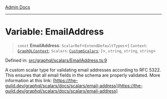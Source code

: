 [Admin Docs](/)

***

# Variable: EmailAddress

> `const` **EmailAddress**: `ScalarRef`\<`ExtendDefaultTypes`\<\{ `Context`: [`GraphQLContext`](../../../context/type-aliases/GraphQLContext.md); `Scalars`: [`CustomScalars`](../../type-aliases/CustomScalars.md); \}\>, `string`, `string`, `string`\>

Defined in: [src/graphql/scalars/EmailAddress.ts:9](https://github.com/NishantSinghhhhh/talawa-api/blob/d7e8fb10f99b66342acb17768b9755553b21ad54/src/graphql/scalars/EmailAddress.ts#L9)

A custom scalar type for validating email addresses according to RFC 5322.
This ensures that all email fields in the schema are properly validated.
More information at this link: [https://the-guild.dev/graphql/scalars/docs/scalars/email-address](https://the-guild.dev/graphql/scalars/docs/scalars/email-address)
